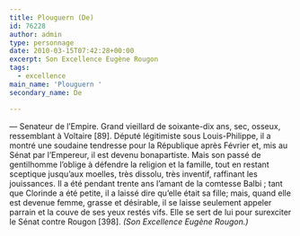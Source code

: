 ```yaml
---
title: Plouguern (De)
id: 76228
author: admin
type: personnage
date: 2010-03-15T07:42:28+00:00
excerpt: Son Excellence Eugène Rougon
tags:
  - excellence
main_name: 'Plouguern '
secondary_name: De

---
```

— Senateur de l&rsquo;Empire. Grand vieillard de soixante-dix ans, sec, osseux, ressemblant à Voltaire [89]. Député légitimiste sous Louis-Philippe, il a montré une soudaine tendresse pour la République après Février et, mis au Sénat par l&rsquo;Empereur, il est devenu bonapartiste. Mais son passé de gentilhomme l&rsquo;oblige à défendre la religion et la famille, tout en restant sceptique jusqu&rsquo;aux moelles, très dissolu, très inventif, raffinant les jouissances. Il a été pendant trente ans l&rsquo;amant de la comtesse Balbi ; tant que Clorinde a été petite, il a laissé dire qu&rsquo;elle était sa fille; mais, quand elle est devenue femme, grasse et désirable, il se laisse seulement appeler parrain et la couve de ses yeux restés vifs. Elle se sert de lui pour surexciter le Sénat contre Rougon [398]. _(Son Excellence Eugène Rougon.)_
